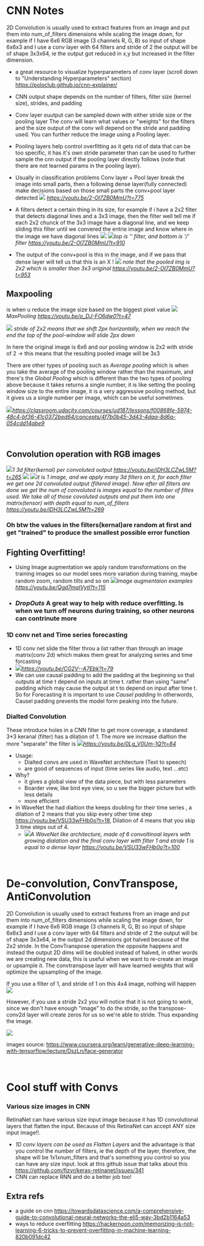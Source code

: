 <style>
  img{
    max-width:70%;
  }
</style>

# CNN Notes

2D Convolution is usually used to extract features from an image and put them into num_of_filters dimensions while scaling the image down, for example if I have 6x6 RGB image (3 channels R, G, B) so input of shape 6x6x3 and I use a conv layer with 64 filters and stride of 2 the output will be of shape 3x3x64, ie the output got reduced in x,y but increased in the filter dimension. 

- a great resource to visualize hyperparameters of conv layer (scroll down to "Understanding Hyperparameters" section) https://poloclub.github.io/cnn-explainer/
- CNN output shape depends on the number of filters, filter size (kernel size), strides, and padding
- Conv layer ouutput can be sampled down with either stride size or the pooling layer
  The conv will learn what values or "weights" for the filters and the size output of the conv will depend on the stride and padding used. You can further reduce the image using a Pooling layer.
- Pooling layers help control overfitting as it gets rid of data that can be too specific, it has it's own stride parameter than can be used to further sample the cnn output if the pooling layer directly follows (note that there are not learned params in the pooling layer).
- Usually in classification problems Conv layer + Pool layer break the image into small parts, then a following dense layer(fully connected) make decisions based on those small parts the conv+pool layer detected ![](screenshots/2020-05-23-14-32-56.png) *https://youtu.be/2-Ol7ZB0MmU?t=775*

- A filters detect a certain thing in its size, for example if i have a 2x2 filter that detects diagonal lines and a 3x3 image, then the filter well tell me if each 2x2 chunck of the 3x3 image have a diagonal line, and we keep sliding this filter until we convered the entrie image and know where in the image we have diagonal lines
 ![](screenshots/2020-05-23-14-38-24.png) ![](screenshots/2020-05-23-14-40-00.png)*top is '\' filter, and bottom is '/' filter https://youtu.be/2-Ol7ZB0MmU?t=910*
 
 - The output of the conv+pool is this in the image, and if we pass that dense layer will tell us that this is an X !
  ![](screenshots/2020-05-23-14-41-28.png) *note that the pooled img is 2x2 which is smaller than 3x3 original https://youtu.be/2-Ol7ZB0MmU?t=953*


## Maxpooling

  is when u reduce the image size based on the biggest pixel value
  ![](screenshots/2020-05-31-08-31-10.png) *MaxPooling https://youtu.be/o_DJ-FO6dw0?t=47*

  ![](screenshots/2020-05-31-19-11-55.png) *stride of 2x2 means that we shift 2px horizontally, when we reach the end the top of the pool-window will slide 2px down*

In here the original image is 6x6 and our pooling window is 2x2 with stride of 2 -> this means that the resulting pooled image will be 3x3

There are other types of pooling such as *Average pooling* which is when you take the average of the pooling window rather than the maximum, and there's the *Global Pooling* which is different than the two types of pooling above because it takes returns a single number, it is like setting the pooling window size to the entire image, it is a very aggressive pooling method, but it gives us a single number per image, which can be useful sometimes.

![](screenshots/2020-05-31-08-38-28.png)*https://classroom.udacity.com/courses/ud187/lessons/f00868fe-5974-48c4-bf36-41c0372bed64/concepts/4f7b0b45-3d43-4daa-8d6a-054cdd14abe9*

<br>

## Convolution operation with RGB images 

![](screenshots/2020-05-31-15-39-55.png)*1 3d filter(kernal) per convoluted output https://youtu.be/iDH3LCZwL5M?t=265*
![](screenshots/2020-05-31-15-43-43.png)
![](screenshots/2020-05-31-15-44-27.png)*it is 1 image, and we apply many 3d filters on it, for each filter we get one 2d convoluted output (filtered image). Now after all filters are done we get the num of convoluted is images equal to the number of filtes used. We take all of those covoluted outputs and put them into one matrix(tensor) with depth equal to num_of_filters https://youtu.be/iDH3LCZwL5M?t=269*

### Oh btw the values in the filters(kernal)are random at first and get "trained" to produce the smallest possible error function

## Fighting Overfitting!

- Using Image augmentation we apply random transformations on the training images so our model sees more variation during training, maybe random zoom, random tilts and so on
  ![](screenshots/2020-05-31-20-21-58.png)*Image augmentaion examples https://youtu.be/Qgd7maIVytI?t=115*

- ### *DropOuts* A great way to help with reduce overfitting. Is when we turn off neurons during training, so other neurons can contrinute more
  
### 1D conv net and Time series forecasting

- 1D conv net slide the filter throu a list rather than through an image matrix(conv 2d) which makes them great for analyzing series and time forcasting
- ![](screenshots/2020-06-19-19-41-10.png)*https://youtu.be/CG2V--A7Ebk?t=79*
- We can use causal padding to add the padding at the beginning so that outputs at time t depend on inputs at time t. rather than using "same" padding which may cause the output at t to depend on input after time t. So for Forecasting it is important to use *Causel padding* In otherwords, Causel padding prevents the model form peaking into the future.

### Dialted Convolution

These introduce holes in a CNN filter to get more coverage, a standared  3*3 keranal (filter) has a dilation of 1. The more we increase dialtion the more "separate" the filter is
![](screenshots/2020-06-20-09-33-48.png)*https://youtu.be/0Lg_V0Um-1Q?t=84*
- Usage:
  - Dialted convs are used in WaveNet architecture (Text to speech)
  - are good of sequences of input (time series like audio, text ...etc)
- Why?
  - it gives a global view of the data piece, but with less parameters
  - Boarder view, like bird eye view, so u see the bigger picture but with less details
  - more efficient
- In WaveNet the had dialtion the keeps doubling for their time series , a dilation of 2 means that you skip every other time step https://youtu.be/VSU33wFHb0o?t=18, Dilation of 4 means that you skip 3 time steps out of 4.
  - ![](screenshots/2020-06-20-09-45-03.png)*A WaveNet like architecture, made of 6 convoltinoal layers with growing dialation and the final conv layer with filter 1 and stride 1 is equal to a dense layer https://youtu.be/VSU33wFHb0o?t=100*


<br>


# De-convolution, ConvTranspose, AntiConvolution
2D Convolution is usually used to extract features from an image and put them into num_of_filters dimensions while scaling the image down, for example if I have 6x6 RGB image (3 channels R, G, B) so input of shape 6x6x3 and I use a conv layer with 64 filters and stride of 2 the output will be of shape 3x3x64, ie the output 2d dimensions got halved because of the 2x2 stride. In the ConvTranspose operation the opposite happens and instead the output 2D dims will be doubled instead of halved, in other words we are creating new data, this is useful when we want to re-create an image or upsample it. The convtranspose layer will have learned weights that will optimize the upsampling of the image.

If you use a filter of 1, and stride of 1 on this 4x4 image, nothing will happen ![](screenshots/2022-04-24-15-20-42.png)

However, if you use a stride 2x2 you will notice that it is not going to work, since we don't have enough "image" to do the stride, so the transpose-conv2d layer will create zeros for us so we're able to stride. Thus expanding the image.

![](screenshots/2022-04-24-15-22-58.png)

images source: https://www.coursera.org/learn/generative-deep-learning-with-tensorflow/lecture/DszLn/face-generator


<br>

# Cool stuff with Convs

### Various size images in CNN
 RetinaNet can have various size input image because it has 1D convolutional  layers that flatten the input. Because  of this RetinaNet can accept ANY size input image!!.
- *1D conv layers can be used as Flatten Layers* and the advantage is that you control the number of filters, ie the depth of the layer, therefore, the shape will be 1x1xnum_filters and that's something you control so you can have any size input. look at this github issue that talks about this https://github.com/fizyr/keras-retinanet/issues/341
- CNN can replace RNN and do a better job too!

## Extra refs
- a guide on cnn https://towardsdatascience.com/a-comprehensive-guide-to-convolutional-neural-networks-the-eli5-way-3bd2b1164a53
- ways to reduce overfitting https://hackernoon.com/memorizing-is-not-learning-6-tricks-to-prevent-overfitting-in-machine-learning-820b091dc42